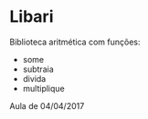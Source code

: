 # Libari

Biblioteca aritmética com funções:
* some
* subtraia
* divida
* multiplique

Aula de 04/04/2017

